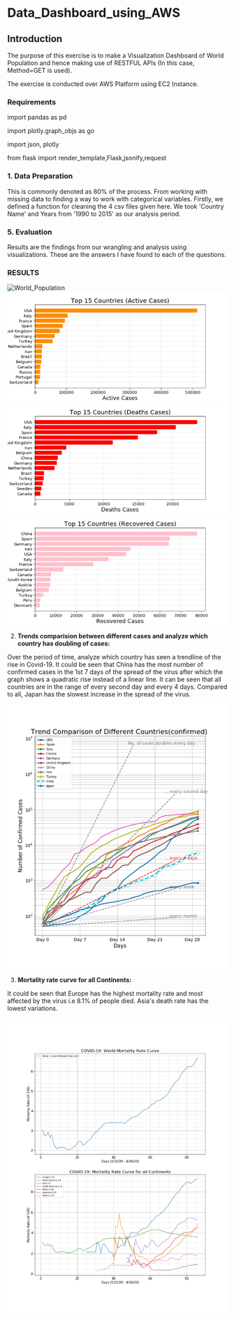# Data_Dashboard_using_AWS

## Introduction
The purpose of this exercise is to make a Visualization Dashboard of World Population and hence making use of RESTFUL APIs (In this case, Method=GET is used). 

The exercise is conducted over AWS Platform using EC2 Instance.
### Requirements
import pandas as pd

import plotly.graph_objs as go

import json, plotly

from flask import render_template,Flask,jsonify,request

### 1. Data Preparation
This is commonly denoted as 80% of the process. From working with missing data to finding a way to work with categorical variables. Firstly, we defined a function for cleaning the 4 csv files given here. We took 'Country Name' and Years from '1990 to 2015' as our analysis period.


### 5. Evaluation
Results are the findings from our wrangling and analysis using visualizations. These are the answers I have found to each of the questions.

### RESULTS

![World_Population](.png)
![Top_15_Countries_(Active_Cases)](https://github.com/Hasan557/Data_Science_Blog/blob/master/Pics/Top_15_Countries_(Active_Cases).png)
![Top_15_Countries_(Deaths_Cases)](https://github.com/Hasan557/Data_Science_Blog/blob/master/Pics/Top_15_Countries_(Deaths_Cases).png)
![Top_15_Countries_(Recovered_Cases).png](https://github.com/Hasan557/Data_Science_Blog/blob/master/Pics/Top_15_Countries_(Recovered_Cases).png)

2. **Trends comparision between different cases and analyze which country has doubling of cases:**

Over the period of time, analyze which country has seen a trendline of the rise in Covid-19. It could be seen that China has the most number of confirmed cases in the 1st 7 days of the spread of the virus after which the graph shows a quadratic rise instead of a linear line. It can be seen that all countries are in the range of every second day and every 4 days. Compared to all, Japan has the slowest increase in the spread of the virus.

![Trend_Comparison_between_Countries(confirmed)](https://github.com/Hasan557/Data_Science_Blog/blob/master/Pics/Trend_Comparison_between_Countries(confirmed).png)

3. **Mortality rate curve for all Continents:**

It could be seen that Europe has the highest mortality rate and most affected by the virus i.e 8.1% of people died. Asia's death rate has the lowest variations.

![Mortality_rate](https://github.com/Hasan557/Data_Science_Blog/blob/master/Pics/Mortality%20rate.png)
